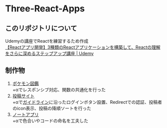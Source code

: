 # Three-React-Apps
## このリポジトリについて
Udemyの講座でReactを練習するため作成<br>
[【Reactアプリ開発】3種類のReactアプリケーションを構築して、Reactの理解をさらに深めるステップアップ講座 | Udemy](https://www.udemy.com/course/react-3project-app-udemy/)
## 制作物
1. [ポケモン図鑑](https://rare0b-pokemon-app.netlify.app/)<br>+αでレスポンシブ対応、関数の共通化を行った
2. [投稿サイト](https://blog-with-react-and-fire-617ce.web.app/)<br>+αで[ガイドライン](https://developers.google.com/identity/branding-guidelines?hl=ja)に沿ったログインボタン設置、Redirectでの認証、投稿者のicon表示、投稿の降順ソートを行った
3. [ノートアプリ](https://rare0b-noteapp-with-react.netlify.app/)<br>+αで色合いやコードの命名を工夫した
